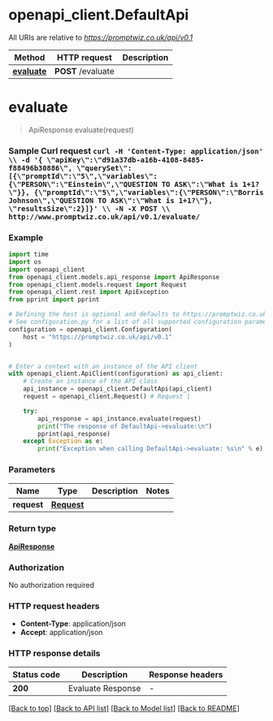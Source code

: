 # openapi_client.DefaultApi

All URIs are relative to *https://promptwiz.co.uk/api/v0.1*

Method | HTTP request | Description
------------- | ------------- | -------------
[**evaluate**](DefaultApi.md#evaluate) | **POST** /evaluate | 


# **evaluate**
> ApiResponse evaluate(request)



### Sample Curl request  ``` curl -H 'Content-Type: application/json' \\ -d '{ \"apiKey\":\"d91a37db-a16b-4108-8485-f88496b30886\", \"querySet\": [{\"promptId\":\"5\",\"variables\":{\"PERSON\":\"Einstein\",\"QUESTION TO ASK\":\"What is 1+1?\"}}, {\"promptId\":\"5\",\"variables\":{\"PERSON\":\"Borris Johnson\",\"QUESTION TO ASK\":\"What is 1+1?\"}, \"resultsSize\":2}]}' \\ -N -X POST \\ http://www.promptwiz.co.uk/api/v0.1/evaluate/ ```

### Example

```python
import time
import os
import openapi_client
from openapi_client.models.api_response import ApiResponse
from openapi_client.models.request import Request
from openapi_client.rest import ApiException
from pprint import pprint

# Defining the host is optional and defaults to https://promptwiz.co.uk/api/v0.1
# See configuration.py for a list of all supported configuration parameters.
configuration = openapi_client.Configuration(
    host = "https://promptwiz.co.uk/api/v0.1"
)


# Enter a context with an instance of the API client
with openapi_client.ApiClient(configuration) as api_client:
    # Create an instance of the API class
    api_instance = openapi_client.DefaultApi(api_client)
    request = openapi_client.Request() # Request | 

    try:
        api_response = api_instance.evaluate(request)
        print("The response of DefaultApi->evaluate:\n")
        pprint(api_response)
    except Exception as e:
        print("Exception when calling DefaultApi->evaluate: %s\n" % e)
```



### Parameters

Name | Type | Description  | Notes
------------- | ------------- | ------------- | -------------
 **request** | [**Request**](Request.md)|  | 

### Return type

[**ApiResponse**](ApiResponse.md)

### Authorization

No authorization required

### HTTP request headers

 - **Content-Type**: application/json
 - **Accept**: application/json

### HTTP response details
| Status code | Description | Response headers |
|-------------|-------------|------------------|
**200** | Evaluate Response |  -  |

[[Back to top]](#) [[Back to API list]](../README.md#documentation-for-api-endpoints) [[Back to Model list]](../README.md#documentation-for-models) [[Back to README]](../README.md)

